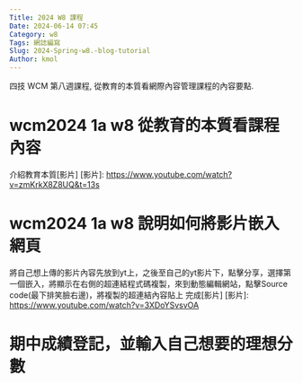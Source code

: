 ```yaml
---
Title: 2024 W8 課程
Date: 2024-06-14 07:45
Category: w8
Tags: 網誌編寫
Slug: 2024-Spring-w8.-blog-tutorial
Author: kmol
---
```


四技 WCM 第八週課程, 從教育的本質看網際內容管理課程的內容要點.

<!-- PELICAN_END_SUMMARY -->

# wcm2024 1a w8 從教育的本質看課程內容
介紹教育本質[影片]
[影片]: https://www.youtube.com/watch?v=zmKrkX8Z8UQ&t=13s

# wcm2024 1a w8 說明如何將影片嵌入網頁
將自己想上傳的影片內容先放到yt上，之後至自己的yt影片下，點擊分享，選擇第一個嵌入，將顯示在右側的超連結程式碼複製，來到動態編輯網站，點擊Source code(最下排笑臉右邊)，將複製的超連結內容貼上
完成[影片]
[影片]: https://www.youtube.com/watch?v=3XDoYSvsvOA

# 期中成績登記，並輸入自己想要的理想分數
